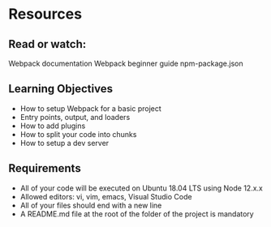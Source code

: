 # Resources
## Read or watch:

Webpack documentation
Webpack beginner guide
npm-package.json
## Learning Objectives

* How to setup Webpack for a basic project
* Entry points, output, and loaders
* How to add plugins
* How to split your code into chunks
* How to setup a dev server
## Requirements
* All of your code will be executed on Ubuntu 18.04 LTS using Node 12.x.x
* Allowed editors: vi, vim, emacs, Visual Studio Code
* All of your files should end with a new line
* A README.md file at the root of the folder of the project is mandatory